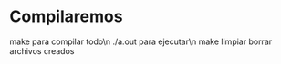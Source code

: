 # Compilaremos
make para compilar todo\n
./a.out para ejecutar\n
make limpiar borrar archivos creados
